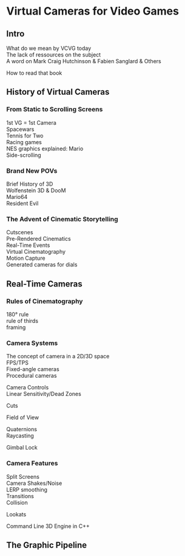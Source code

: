 # Virtual Cameras for Video Games

## Intro  
What do we mean by VCVG today  
The lack of ressources on the subject  
A word on Mark Craig Hutchinson & Fabien Sanglard & Others  

How to read that book  
 
## History of Virtual Cameras  
    
### From Static to Scrolling Screens  
1st VG = 1st Camera  
Spacewars  
Tennis for Two  
Racing games  
NES graphics explained: Mario  
Side-scrolling

### Brand New POVs  
Brief History of 3D  
Wolfenstein 3D & DooM  
Mario64  
Resident Evil  

### The Advent of Cinematic Storytelling  
Cutscenes  
Pre-Rendered Cinematics  
Real-Time Events  
Virtual Cinematography  
Motion Capture  
Generated cameras for dials  

## Real-Time Cameras  

### Rules of Cinematography  
180° rule  
rule of thirds  
framing  

### Camera Systems  
The concept of camera in a 2D/3D space  
FPS/TPS  
Fixed-angle cameras  
Procedural cameras  

Camera Controls  
Linear Sensitivity/Dead Zones

Cuts  

Field of View  

Quaternions  
Raycasting  

Gimbal Lock  
### Camera Features  

Split Screens  
Camera Shakes/Noise  
LERP smoothing  
Transitions  
Collision  

Lookats  

Command Line 3D Engine in C++  


## The Graphic Pipeline   




    
